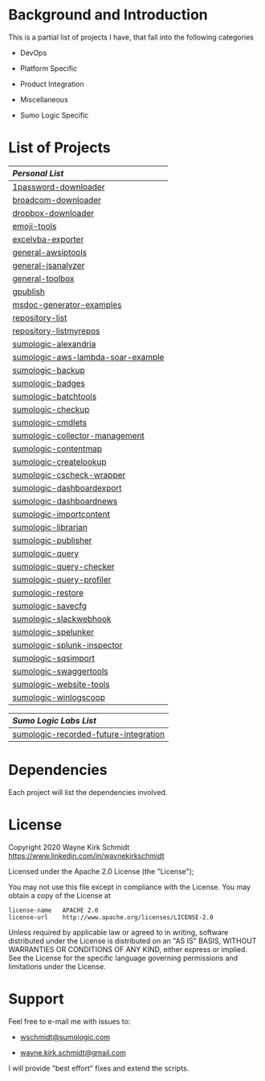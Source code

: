 Background and Introduction
===========================

This is a partial list of projects I have, that fall into the following categories

* DevOps

* Platform Specific 

* Product Integration

* Miscellaneous

* Sumo Logic Specific

List of Projects
================

| *Personal List*                        |
|:-------------------------------------- | 
| [1password-downloader](https://github.com/wks-sumo-logic/1password-downloader) |
| [broadcom-downloader](https://github.com/wks-sumo-logic/broadcom-downloader) |
| [dropbox-downloader](https://github.com/wks-sumo-logic/dropbox-downloader) |
| [emoji-tools](https://github.com/wks-sumo-logic/emoji-tools) |
| [excelvba-exporter](https://github.com/wks-sumo-logic/excelvba-exporter) |
| [general-awsiptools](https://github.com/wks-sumo-logic/general-awsiptools) |
| [general-jsanalyzer](https://github.com/wks-sumo-logic/general-jsanalyzer) |
| [general-toolbox](https://github.com/wks-sumo-logic/general-toolbox) |
| [gpublish](https://github.com/wks-sumo-logic/gpublish) |
| [msdoc-generator-examples](https://github.com/wks-sumo-logic/msdoc-generator-examples) |
| [repository-list](https://github.com/wks-sumo-logic/repository-list) |
| [repository-listmyrepos](https://github.com/wks-sumo-logic/repository-listmyrepos) |
| [sumologic-alexandria](https://github.com/wks-sumo-logic/sumologic-alexandria) |
| [sumologic-aws-lambda-soar-example](https://github.com/wks-sumo-logic/sumologic-aws-lambda-soar-example) |
| [sumologic-backup](https://github.com/wks-sumo-logic/sumologic-backup) |
| [sumologic-badges](https://github.com/wks-sumo-logic/sumologic-badges) |
| [sumologic-batchtools](https://github.com/wks-sumo-logic/sumologic-batchtools) |
| [sumologic-checkup](https://github.com/wks-sumo-logic/sumologic-checkup) |
| [sumologic-cmdlets](https://github.com/wks-sumo-logic/sumologic-cmdlets) |
| [sumologic-collector-management](https://github.com/wks-sumo-logic/sumologic-collector-management) |
| [sumologic-contentmap](https://github.com/wks-sumo-logic/sumologic-contentmap) |
| [sumologic-createlookup](https://github.com/wks-sumo-logic/sumologic-createlookup) |
| [sumologic-cscheck-wrapper](https://github.com/wks-sumo-logic/sumologic-cscheck-wrapper) |
| [sumologic-dashboardexport](https://github.com/wks-sumo-logic/sumologic-dashboardexport) |
| [sumologic-dashboardnews](https://github.com/wks-sumo-logic/sumologic-dashboardnews) |
| [sumologic-importcontent](https://github.com/wks-sumo-logic/sumologic-importcontent) |
| [sumologic-librarian](https://github.com/wks-sumo-logic/sumologic-librarian) |
| [sumologic-publisher](https://github.com/wks-sumo-logic/sumologic-publisher) |
| [sumologic-query](https://github.com/wks-sumo-logic/sumologic-query) |
| [sumologic-query-checker](https://github.com/wks-sumo-logic/sumologic-query-checker) |
| [sumologic-query-profiler](https://github.com/wks-sumo-logic/sumologic-query-profiler) |
| [sumologic-restore](https://github.com/wks-sumo-logic/sumologic-restore) |
| [sumologic-savecfg](https://github.com/wks-sumo-logic/sumologic-savecfg) |
| [sumologic-slackwebhook](https://github.com/wks-sumo-logic/sumologic-slackwebhook) |
| [sumologic-spelunker](https://github.com/wks-sumo-logic/sumologic-spelunker) |
| [sumologic-splunk-inspector](https://github.com/wks-sumo-logic/sumologic-splunk-inspector) |
| [sumologic-sqsimport](https://github.com/wks-sumo-logic/sumologic-sqsimport) |
| [sumologic-swaggertools](https://github.com/wks-sumo-logic/sumologic-swaggertools) |
| [sumologic-website-tools](https://github.com/wks-sumo-logic/sumologic-website-tools) |
| [sumologic-winlogscoop](https://github.com/wks-sumo-logic/sumologic-winlogscoop) |

| *Sumo Logic Labs List*                 |
|:-------------------------------------- | 
| [sumologic-recorded-future-integration](https://github.com/SumoLogic-Labs/sumologic-rfsync/)

Dependencies
============

Each project will list the dependencies involved.

License
=======

Copyright 2020 Wayne Kirk Schmidt
https://www.linkedin.com/in/waynekirkschmidt

Licensed under the Apache 2.0 License (the "License");

You may not use this file except in compliance with the License.
You may obtain a copy of the License at

    license-name   APACHE 2.0
    license-url    http://www.apache.org/licenses/LICENSE-2.0

Unless required by applicable law or agreed to in writing, software
distributed under the License is distributed on an "AS IS" BASIS,
WITHOUT WARRANTIES OR CONDITIONS OF ANY KIND, either express or implied.
See the License for the specific language governing permissions and
limitations under the License.

Support
=======

Feel free to e-mail me with issues to: 

+ wschmidt@sumologic.com

+ wayne.kirk.schmidt@gmail.com

I will provide "best effort" fixes and extend the scripts.


